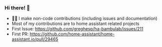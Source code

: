 ### Hi there! 👋

 - 👨‍💻 I make non-code contributions (including issues and documentation)
 - Most of my contributions are to home assistant related projects
 - First Issue: https://github.com/greghesp/ha-bambulab/issues/211
 - First PR: https://github.com/home-assistant/home-assistant.io/pull/29465

<!--
**Scoop2389/Scoop2389** is a ✨ _special_ ✨ repository because its `README.md` (this file) appears on your GitHub profile.

Here are some ideas to get you started:

- 🔭 I’m currently working on ...
- 🌱 I’m currently learning ...
- 👯 I’m looking to collaborate on ...
- 🤔 I’m looking for help with ...
- 💬 Ask me about ...
- 📫 How to reach me: ...
- 😄 Pronouns: ...
- ⚡ Fun fact: ...
-->
